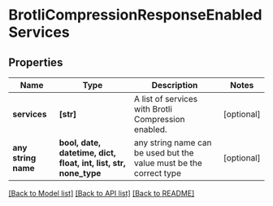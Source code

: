 # BrotliCompressionResponseEnabledServices


## Properties
Name | Type | Description | Notes
------------ | ------------- | ------------- | -------------
**services** | **[str]** | A list of services with Brotli Compression enabled. | [optional] 
**any string name** | **bool, date, datetime, dict, float, int, list, str, none_type** | any string name can be used but the value must be the correct type | [optional]

[[Back to Model list]](../README.md#documentation-for-models) [[Back to API list]](../README.md#documentation-for-api-endpoints) [[Back to README]](../README.md)


